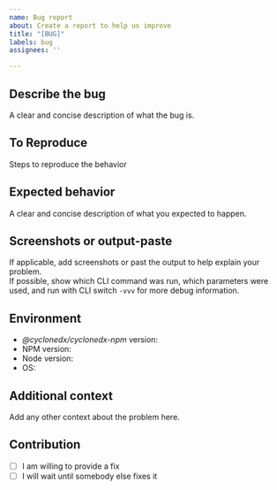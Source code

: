 ```yaml
---
name: Bug report
about: Create a report to help us improve
title: "[BUG]"
labels: bug
assignees: ''

---
```


## Describe the bug

A clear and concise description of what the bug is.

## To Reproduce

Steps to reproduce the behavior

## Expected behavior

A clear and concise description of what you expected to happen.

## Screenshots or output-paste

If applicable, add screenshots or past the output to help explain your problem.  
If possible, show which CLI command was run, which parameters were used, and run with CLI switch `-vvv` for more debug information.

## Environment

- _@cyclonedx/cyclonedx-npm_ version: <!-- e.g. `v3.2.0`. get via `cyclonedx-npm --version` -->
- NPM version: <!-- get via `npm --version` -->
- Node version: <!-- get via `node --version` -->
- OS: <!-- e.g. windows 11, ubuntu linux, ... -->

## Additional context

Add any other context about the problem here.

## Contribution 

<!-- please choose one by putting an `x` in the box `[ ]` -->
- [ ] I am willing to provide a fix
- [ ] I will wait until somebody else fixes it
